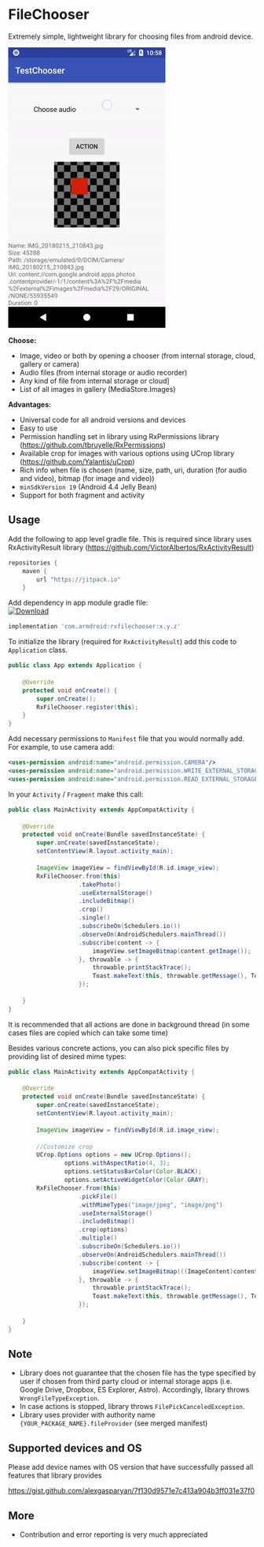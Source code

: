 # FileChooser

Extremely simple, lightweight library for choosing files from android device. 

![image](https://raw.githubusercontent.com/alexgasparyan/rxfilechooser/master/sample.gif)  


**Choose:**
* Image, video or both by opening a chooser (from internal storage, cloud, gallery or camera)
* Audio files (from internal storage or audio recorder)
* Any kind of file from internal storage or cloud]
* List of all images in gallery (MediaStore.Images)

**Advantages:**
* Universal code for all android versions and devices
* Easy to use
* Permission handling set in library using RxPermissions library (https://github.com/tbruyelle/RxPermissions)
* Available crop for images with various options using UCrop library (https://github.com/Yalantis/uCrop)
* Rich info when file is chosen (name, size, path, uri, duration (for audio and video), bitmap (for image and video))
* `minSdkVersion 19` (Android 4.4 Jelly Bean)
* Support for both fragment and activity


## Usage ##

Add the following to app level gradle file. This is required since library uses RxActivityResult library (https://github.com/VictorAlbertos/RxActivityResult)
```gradle
repositories {
    maven { 
        url "https://jitpack.io" 
    }
```

Add dependency in app module gradle file: <br />
[![Download](https://api.bintray.com/packages/alexgasparyan1997/android/RxFileChooser/images/download.svg)](https://bintray.com/alexgasparyan1997/android/RxFileChooser/_latestVersion)
```gradle
implementation 'com.armdroid:rxfilechooser:x.y.z'
```

To initialize the library (required for `RxActivityResult`) add this code to `Application` class.
```java
public class App extends Application {

    @Override
    protected void onCreate() {
        super.onCreate();
        RxFileChooser.register(this);
    }
}
```

Add necessary permissions to `Manifest` file that you would normally add. For example, to use camera add:

```xml
<uses-permission android:name="android.permission.CAMERA"/>
<uses-permission android:name="android.permission.WRITE_EXTERNAL_STORAGE"/>
<uses-permission android:name="android.permission.READ_EXTERNAL_STORAGE"/>
```

In your `Activity` / `Fragment` make this call:
```java
public class MainActivity extends AppCompatActivity {
    
    @Override
    protected void onCreate(Bundle savedInstanceState) {
        super.onCreate(savedInstanceState);
        setContentView(R.layout.activity_main);
        
        ImageView imageView = findViewById(R.id.image_view);
        RxFileChooser.from(this)
                    .takePhoto()
                    .useExternalStorage()
                    .includeBitmap()
                    .crop()
                    .single()
                    .subscribeOn(Schedulers.io())
                    .observeOn(AndroidSchedulers.mainThread())
                    .subscribe(content -> {
                        imageView.setImageBitmap(content.getImage());
                    }, throwable -> {
                        throwable.printStackTrace();
                        Toast.makeText(this, throwable.getMessage(), Toast.LENGTH_LONG).show();
                    });

    }
}
```
It is recommended that all actions are done in background thread (in some cases files are copied which can take some time)

Besides various concrete actions, you can also pick specific files by providing list of desired mime types:
```java
public class MainActivity extends AppCompatActivity {
    
    @Override
    protected void onCreate(Bundle savedInstanceState) {
        super.onCreate(savedInstanceState);
        setContentView(R.layout.activity_main);
        
        ImageView imageView = findViewById(R.id.image_view);
        
        //Customize crop
        UCrop.Options options = new UCrop.Options();
                options.withAspectRatio(4, 3);
                options.setStatusBarColor(Color.BLACK);
                options.setActiveWidgetColor(Color.GRAY);
        RxFileChooser.from(this)
                    .pickFile()
                    .withMimeTypes("image/jpeg", "image/png")
                    .useInternalStorage()
                    .includeBitmap()
                    .crop(options)
                    .multiple()
                    .subscribeOn(Schedulers.io())
                    .observeOn(AndroidSchedulers.mainThread())
                    .subscribe(content -> {
                        imageView.setImageBitmap(((ImageContent)content).getImage());
                    }, throwable -> {
                        throwable.printStackTrace();
                        Toast.makeText(this, throwable.getMessage(), Toast.LENGTH_LONG).show();
                    });

    }
}
```

## Note ##
* Library does not guarantee that the chosen file has the type specified by user if chosen from third party cloud or internal storage apps (i.e. Google Drive, Dropbox, ES Explorer, Astro). Accordingly, library throws `WrongFileTypeException`.
* In case actions is stopped, library throws `FilePickCanceledException`.
* Library uses provider with authority name `{YOUR_PACKAGE_NAME}.fileProvider` (see merged manifest)

## Supported devices and OS
Please add device names with OS version that have successfully passed all features that library provides

https://gist.github.com/alexgasparyan/7f130d9571e7c413a904b3ff031e37f0

## More ##
* Contribution and error reporting is very much appreciated
